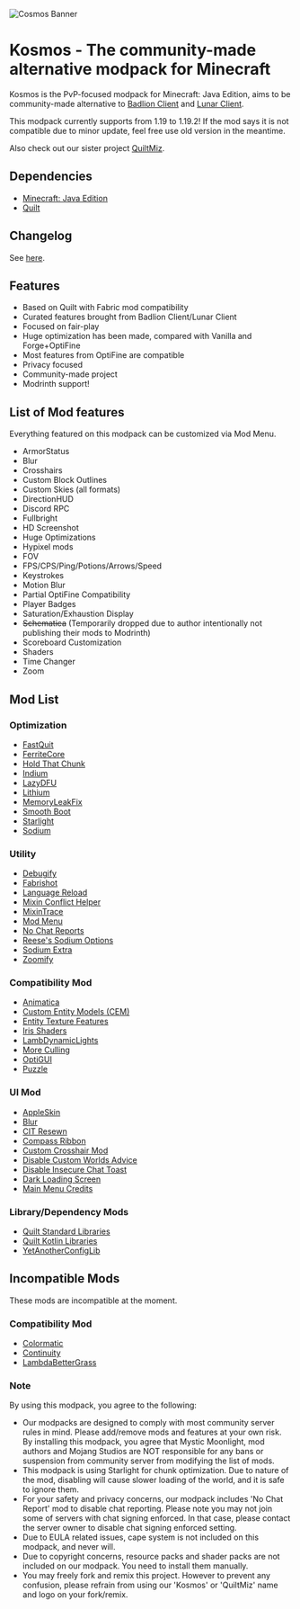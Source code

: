 ![Cosmos Banner](https://user-images.githubusercontent.com/25527589/206985419-a8c13d4f-e893-4ec8-be9b-08421a7922d2.png)

# Kosmos - The community-made alternative modpack for Minecraft
Kosmos is the PvP-focused modpack for Minecraft: Java Edition, aims to be community-made alternative to [Badlion Client](https://www.badlion.net/) and [Lunar Client](https://www.lunarclient.com/).

This modpack currently supports from 1.19 to 1.19.2! If the mod says it is not compatible due to minor update, feel free use old version in the meantime.

Also check out our sister project [QuiltMiz](https://github.com/MysticMoonlight/QuiltMiz).

## Dependencies
* [Minecraft: Java Edition](https://minecraft.net)
* [Quilt](https://quiltmc.org/en/)

## Changelog
See [here](https://github.com/MysticMoonlight/Kosmos/releases).

## Features
* Based on Quilt with Fabric mod compatibility
* Curated features brought from Badlion Client/Lunar Client
* Focused on fair-play
* Huge optimization has been made, compared with Vanilla and Forge+OptiFine
* Most features from OptiFine are compatible
* Privacy focused
* Community-made project
* Modrinth support!

## List of Mod features
Everything featured on this modpack can be customized via Mod Menu.

* ArmorStatus
* Blur
* Crosshairs
* Custom Block Outlines
* Custom Skies (all formats)
* DirectionHUD
* Discord RPC
* Fullbright
* HD Screenshot
* Huge Optimizations
* Hypixel mods
* FOV
* FPS/CPS/Ping/Potions/Arrows/Speed
* Keystrokes
* Motion Blur
* Partial OptiFine Compatibility
* Player Badges
* Saturation/Exhaustion Display
* ~~Schematica~~ (Temporarily dropped due to author intentionally not publishing their mods to Modrinth)
* Scoreboard Customization
* Shaders
* Time Changer
* Zoom

## Mod List
### Optimization
* [FastQuit](https://modrinth.com/mod/fastquit)
* [FerriteCore](https://modrinth.com/mod/ferrite-core)
* [Hold That Chunk](https://modrinth.com/mod/hold-that-chunk)
* [Indium](https://www.modrinth.com/mod/indium/)
* [LazyDFU](https://modrinth.com/mod/lazydfu)
* [Lithium](https://modrinth.com/mod/lithium)
* [MemoryLeakFix](https://modrinth.com/mod/memoryleakfix)
* [Smooth Boot](https://modrinth.com/mod/smoothboot-fabric)
* [Starlight](https://modrinth.com/mod/starlight)
* [Sodium](https://modrinth.com/mod/sodium)

### Utility
* [Debugify](https://modrinth.com/mod/debugify)
* [Fabrishot](https://modrinth.com/mod/fabrishot)
* [Language Reload](https://modrinth.com/mod/language-reload)
* [Mixin Conflict Helper](https://modrinth.com/mod/mixin-conflict-helper)
* [MixinTrace](https://modrinth.com/mod/mixintrace)
* [Mod Menu](https://modrinth.com/mod/modmenu)
* [No Chat Reports](https://modrinth.com/mod/no-chat-reports)
* [Reese's Sodium Options](https://modrinth.com/mod/reeses-sodium-options)
* [Sodium Extra](https://modrinth.com/mod/sodium-extra)
* [Zoomify](https://modrinth.com/mod/zoomify)

### Compatibility Mod
* [Animatica](https://modrinth.com/mod/animatica)
* [Custom Entity Models (CEM)](https://modrinth.com/mod/cem)
* [Entity Texture Features](https://modrinth.com/mod/entitytexturefeatures)
* [Iris Shaders](https://modrinth.com/mod/iris)
* [LambDynamicLights](https://modrinth.com/mod/lambdynamiclights)
* [More Culling](https://modrinth.com/mod/moreculling)
* [OptiGUI](https://modrinth.com/mod/optigui)
* [Puzzle](https://modrinth.com/mod/puzzle)

### UI Mod
* [AppleSkin](https://modrinth.com/mod/appleskin)
* [Blur](https://modrinth.com/mod/blur-fabric)
* [CIT Resewn](https://modrinth.com/mod/cit-resewn)
* [Compass Ribbon](https://modrinth.com/mod/compass-ribbon)
* [Custom Crosshair Mod](https://modrinth.com/mod/custom-crosshair-mod)
* [Disable Custom Worlds Advice](https://modrinth.com/mod/dcwa)
* [Disable Insecure Chat Toast](https://modrinth.com/mod/disableinsecurechattoast)
* [Dark Loading Screen](https://modrinth.com/mod/dark-loading-screen)
* [Main Menu Credits](https://modrinth.com/mod/main-menu-credits)

### Library/Dependency Mods
* [Quilt Standard Libraries](https://modrinth.com/mod/qsl)
* [Quilt Kotlin Libraries](https://modrinth.com/mod/qkl)
* [YetAnotherConfigLib](https://modrinth.com/mod/yacl)

## Incompatible Mods
These mods are incompatible at the moment.

### Compatibility Mod
* [Colormatic](https://modrinth.com/mod/colormatic)
* [Continuity](https://modrinth.com/mod/continuity)
* [LambdaBetterGrass](https://modrinth.com/mod/lambdabettergrass)

### Note
By using this modpack, you agree to the following:
* Our modpacks are designed to comply with most community server rules in mind. Please add/remove mods and features at your own risk. By installing this modpack, you agree that Mystic Moonlight, mod authors and Mojang Studios are NOT responsible for any bans or suspension from community server from modifying the list of mods.
* This modpack is using Starlight for chunk optimization. Due to nature of the mod, disabling will cause slower loading of the world, and it is safe to ignore them.
* For your safety and privacy concerns, our modpack includes 'No Chat Report' mod to disable chat reporting. Please note you may not join some of servers with chat signing enforced. In that case, please contact the server owner to disable chat signing enforced setting.
* Due to EULA related issues, cape system is not included on this modpack, and never will.
* Due to copyright concerns, resource packs and shader packs are not included on our modpack. You need to install them manually.
* You may freely fork and remix this project. However to prevent any confusion, please refrain from using our 'Kosmos' or 'QuiltMiz' name and logo on your fork/remix.